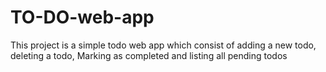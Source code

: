 # TO-DO-web-app
This project is a simple todo web app which consist of adding a new todo, deleting a todo,  Marking as completed and  listing all pending todos

